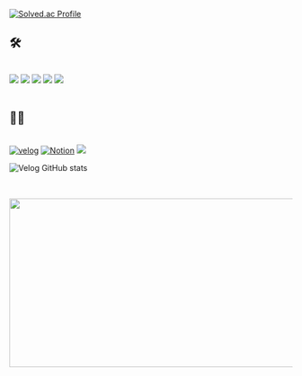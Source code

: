 [![Solved.ac Profile](http://mazassumnida.wtf/api/v2/generate_badge?boj=x0gus)](https://solved.ac/x0gus/)



<div style = "text-align : left;">
  <h2 style = "border-bottom : 1px;">🛠️</h2>
  <br>
  <div style="margin: ; text-align: left;" "text-align: left;">
          <img src="https://img.shields.io/badge/HTML5-E34F26?style=for-the-badge&logo=HTML5&logoColor=white">
          <img src="https://img.shields.io/badge/CSS3-1572B6?style=for-the-badge&logo=CSS3&logoColor=white">
           <img src="https://img.shields.io/badge/Javascript-F7DF1E?style=for-the-badge&logo=Javascript&logoColor=white">
          <img src="https://img.shields.io/badge/React-61DAFB?style=for-the-badge&logo=React&logoColor=white">
          <img src="https://img.shields.io/badge/next-000000?style=for-the-badge&logo=nextdotjs&logoColor=white">
  </div>
  <br>

  <div>
    <h2 style = "border-bottom : 1px;">🧑‍💻</h2>
    <br>
    <a href="https://velog.io/x0gus/posts"><img alt="velog" src ="https://img.shields.io/badge/velog-20C997.svg?&style=for-the-badge&logo=velog&logoColor=white"/></a>
    <a href="https://x0gus.notion.site/11841f4d7aeb80a38712cb2fabe37f26"><img alt="Notion" src ="https://img.shields.io/badge/Notion-000000.svg?&style=for-the-badge&logo=Notion&logoColor=white"/></a>
    <a href=https://www.instagram.com/x0gu.s_/><img src="https://img.shields.io/badge/Instagram-E4405F?style=for-the-badge&logo=Instagram&logoColor=white&link=https://www.instagram.com/x0gu.s_/"></a>

  ![Velog GitHub stats](https://velog-github-badge.vercel.app/badge/x0gus?theme=light&posts=3)
    
  </div>
  
  
  <div>
    <h2 style ="border-bottom : 1px ;"></h2>
    <br>

  <a href="https://www.gitanimals.org/en_US?utm_medium=image&utm_source=taehyun00&utm_content=farm">
  <img
    src="https://render.gitanimals.org/farms/taehyun00"
    width="600"
    height="300"
  />
  </a>
    
  </div>
</div>

